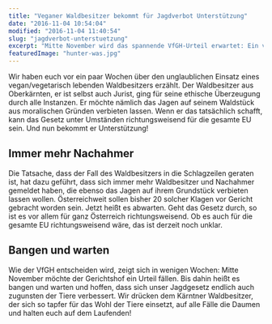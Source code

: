 ```yaml
---
title: "Veganer Waldbesitzer bekommt für Jagdverbot Unterstützung"
date: "2016-11-04 10:54:04"
modified: "2016-11-04 11:40:54"
slug: "jagdverbot-unterstuetzung"
excerpt: "Mitte November wird das spannende VfGH-Urteil erwartet: Ein veganer Waldbesitzer möchte die Jagd aus moralischen Gründen auf seinem Waldgrundstück verbieten lassen. Und jetzt bekommt er Unterstützung! "
featuredImage: "hunter-was.jpg"
---
```


Wir haben euch vor ein paar Wochen über den unglaublichen Einsatz eines vegan/vegetarisch lebenden Waldbesitzers erzählt. Der Waldbesitzer aus Oberkärnten, er ist selbst auch Jurist, ging für seine ethische Überzeugung durch alle Instanzen. Er möchte nämlich das Jagen auf seinem Waldstück aus moralischen Gründen verbieten lassen. Wenn er das tatsächlich schafft, kann das Gesetz unter Umständen richtungsweisend für die gesamte EU sein. Und nun bekommt er Unterstützung!

## Immer mehr Nachahmer

Die Tatsache, dass der Fall des Waldbesitzers in die Schlagzeilen geraten ist, hat dazu geführt, dass sich immer mehr Waldbesitzer und Nachahmer gemeldet haben, die ebenso das Jagen auf ihrem Grundstück verbieten lassen wollen. Österreichweit sollen bisher 20 solcher Klagen vor Gericht gebracht worden sein. Jetzt heißt es abwarten. Geht das Gesetz durch, so ist es vor allem für ganz Österreich richtungsweisend. Ob es auch für die gesamte EU richtungsweisend wäre, das ist derzeit noch unklar.

## Bangen und warten

Wie der VfGH entscheiden wird, zeigt sich in wenigen Wochen: Mitte November möchte der Gerichtshof ein Urteil fällen. Bis dahin heißt es bangen und warten und hoffen, dass sich unser Jagdgesetz endlich auch zugunsten der Tiere verbessert. Wir drücken dem Kärntner Waldbesitzer, der sich so tapfer für das Wohl der Tiere einsetzt, auf alle Fälle die Daumen und halten euch auf dem Laufenden!